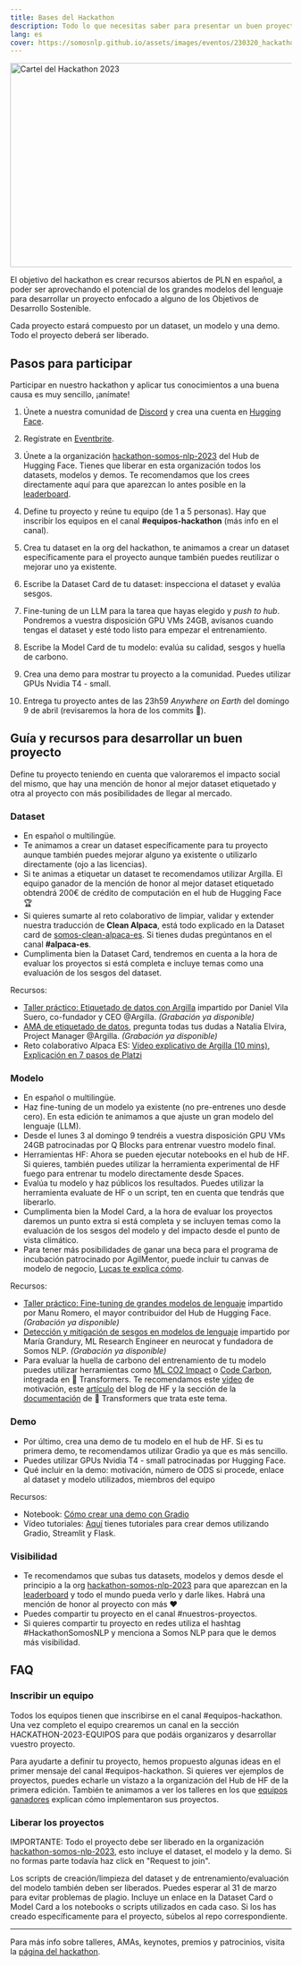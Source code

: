 ```yaml
---
title: Bases del Hackathon
description: Todo lo que necesitas saber para presentar un buen proyecto al hackathon
lang: es
cover: https://somosnlp.github.io/assets/images/eventos/230320_hackathon_llms_fecha_extendida.jpg
---
```


<div class="flex justify-center">
<a href="https://hackathon_somos_nlp_2023.eventbrite.com/?aff=w" target="_blank">
    <img src="https://github.com/somosnlp/assets/raw/main/images/eventos/230320_hackathon_llms_fecha_extendida.jpg"
        width="650" height="365" alt="Cartel del Hackathon 2023" />
</a>
</div>

El objetivo del hackathon es crear recursos abiertos de PLN en español, a poder ser aprovechando el potencial de los grandes modelos del lenguaje para desarrollar un proyecto enfocado a alguno de los Objetivos de Desarrollo Sostenible.
  
Cada proyecto estará compuesto por un dataset, un modelo y una demo. Todo el proyecto deberá ser liberado.

## Pasos para participar

Participar en nuestro hackathon y aplicar tus conocimientos a una buena causa es muy sencillo, ¡anímate!

1. Únete a nuestra comunidad de
<a href="https://discord.com/invite/my8w7JUxZR" target="_blank">Discord</a>
y crea una cuenta en
<a href="https://huggingface.co/join" target="_blank">Hugging Face</a>.

2.  Regístrate en
<a href="https://www.eventbrite.com/e/registro-hackathon-somos-nlp-2023-los-llms-hablan-espanol-605939269667"
target="_blank">Eventbrite</a>.

3. Únete a la organización
<a href="https://huggingface.co/organizations/hackathon-somos-nlp-2023/share/YPgLHyEfyVvfnHMYmPbisOqmWTOzQxSDYI"
target="_blank">hackathon-somos-nlp-2023</a>
del Hub de Hugging Face. Tienes que liberar en esta organización todos los datasets, modelos y demos. Te recomendamos que los crees directamente aquí para que aparezcan lo antes posible en la 
<a href="https://huggingface.co/spaces/hackathon-somos-nlp-2023/leaderboard"
target="_blank">leaderboard</a>.

4. Define tu proyecto y reúne tu equipo (de 1 a 5 personas). Hay que inscribir los equipos en el canal **#equipos-hackathon** (más info en el canal).

5. Crea tu dataset en la org del hackathon, te animamos a crear un dataset específicamente para el proyecto aunque también puedes reutilizar o mejorar uno ya existente. 

6. Escribe la Dataset Card de tu dataset: inspecciona el dataset y evalúa sesgos.

7. Fine-tuning de un LLM para la tarea que hayas elegido y *push to hub*. Pondremos a vuestra disposición GPU VMs 24GB, avísanos cuando tengas el dataset y esté todo listo para empezar el entrenamiento.

8. Escribe la Model Card de tu modelo: evalúa su calidad, sesgos y huella de carbono.

9. Crea una demo para mostrar tu proyecto a la comunidad. Puedes utilizar GPUs Nvidia T4 - small.

10. Entrega tu proyecto antes de las 23h59 *Anywhere on Earth* del domingo 9 de abril (revisaremos la hora de los commits 👀).


## Guía y recursos para desarrollar un buen proyecto

Define tu proyecto teniendo en cuenta que valoraremos el impacto social del mismo, que hay una mención de honor al mejor dataset etiquetado y otra al proyecto con más posibilidades de llegar al mercado.

### Dataset 

- En español o multilingüe.
- Te animamos a crear un dataset específicamente para tu proyecto aunque también puedes mejorar alguno ya existente o utilizarlo directamente (ojo a las licencias).
- Si te animas a etiquetar un dataset te recomendamos utilizar Argilla. El equipo ganador de la mención de honor al mejor dataset etiquetado obtendrá 200€ de crédito de computación en el hub de Hugging Face 🏆
- Si quieres sumarte al reto colaborativo de limpiar, validar y extender nuestra traducción de **Clean Alpaca**, está todo explicado en la Dataset card de <a href="https://huggingface.co/datasets/somosnlp/somos-clean-alpaca-es" target="_blank">somos-clean-alpaca-es</a>. Si tienes dudas pregúntanos en el canal **#alpaca-es**.
- Cumplimenta bien la Dataset Card, tendremos en cuenta a la hora de evaluar los proyectos si está completa e incluye temas como una evaluación de los sesgos del dataset.

Recursos:
- <a href="hackathon/etiquetado-de-datos-con-argilla" target="_blank">Taller práctico: Etiquetado de datos con Argilla</a> impartido por Daniel Vila Suero, co-fundador y CEO @Argilla. *(Grabación ya disponible)*
- <a href="hackathon/ama-con-natalia-elvira" target="_blank">AMA de etiquetado de datos</a>, pregunta todas tus dudas a Natalia Elvira, Project Manager @Argilla. *(Grabación ya disponible)*
- Reto colaborativo Alpaca ES: <a href="https://www.youtube.com/watch?v=Q-2qsvOEgnA&list=PLTA-KAy8nxaCDc0IJpLac-3csiAepV546" target="_blank">Vídeo explicativo de Argilla (10 mins)</a>, <a href="https://platzi.com/blog/ayuda-a-mejorar-los-llm-en-espanol-en-7-sencillos-pasos/" target="_blank">Explicación en 7 pasos de Platzi</a>

  
### Modelo

- En español o multilingüe.
- Haz fine-tuning de un modelo ya existente (no pre-entrenes uno desde cero). En esta edición te animamos a que ajuste un gran modelo del lenguaje (LLM).
- Desde el lunes 3 al domingo 9 tendréis a vuestra disposición GPU VMs 24GB patrocinadas por Q Blocks para entrenar vuestro modelo final.
- Herramientas HF: Ahora se pueden ejecutar notebooks en el hub de HF. Si quieres, también puedes utilizar la herramienta experimental de HF fuego para entrenar tu modelo directamente desde Spaces.
- Evalúa tu modelo y haz públicos los resultados. Puedes utilizar la herramienta evaluate de HF o un script, ten en cuenta que tendrás que liberarlo.
- Cumplimenta bien la Model Card, a la hora de evaluar los proyectos daremos un punto extra si está completa y se incluyen temas como la evaluación de los sesgos del modelo y del impacto desde el punto de vista climático.
- Para tener más posibilidades de ganar una beca para el programa de incubación patrocinado por AgilMentor, puede incluir tu canvas de modelo de negocio, [Lucas te explica cómo](https://www.youtube.com/watch?v=oQnu5aE4_8M&list=PLTA-KAy8nxaCDc0IJpLac-3csiAepV546&t=1647s).

Recursos:
- <a href="hackathon/fine-tuning-llms" target="_blank">Taller práctico: Fine-tuning de grandes modelos de lenguaje</a> impartido por Manu Romero, el mayor contribuidor del Hub de Hugging Face. *(Grabación ya disponible)*
- <a href="hackathon/evaluacion-de-sesgos" target="_blank">Detección y mitigación de sesgos en modelos de lenguaje</a> impartido por María Grandury, ML Research Engineer en neurocat y fundadora de Somos NLP. *(Grabación ya disponible)*
- Para evaluar la huella de carbono del entrenamiento de tu modelo puedes utilizar herramientas como
<a href="https://mlco2.github.io/impact" target="_blank">ML CO2 Impact</a> o 
<a href="https://codecarbon.io" target="_blank">Code Carbon</a>,
integrada en 🤗 Transformers. Te recomendamos este
<a href="https://www.youtube.com/watch?v=ftWlj4FBHTg" target="_blank">vídeo</a>
de motivación, este
<a href="https://huggingface.co/blog/carbon-emissions-on-the-hub" target="_blank">artículo</a>
del blog de HF y la sección de la
<a href="https://huggingface.co/docs/hub/model-cards-co2" target="_blank">documentación</a>
 de 🤗 Transformers que trata este tema.


### Demo

- Por último, crea una demo de tu modelo en el hub de HF. Si es tu primera demo, te recomendamos utilizar Gradio ya que es más sencillo.
- Puedes utilizar GPUs Nvidia T4 - small patrocinadas por Hugging Face.
- Qué incluir en la demo: motivación, número de ODS si procede, enlace al dataset y modelo utilizados, miembros del equipo

Recursos:
- Notebook: <a href="https://somosnlp.org/recursos/tutoriales/06_demos_con_gradio" target="_blank">Cómo crear una demo con Gradio</a>
- Vídeo tutoriales: <a href="https://www.youtube.com/watch?v=Q0t1bNoa0tI&list=PLTA-KAy8nxaB-HA79tlOTRl496_XIlJta" target="_blank">Aquí</a>
tienes tutoriales para crear demos utilizando Gradio, Streamlit y Flask.

### Visibilidad

- Te recomendamos que subas tus datasets, modelos y demos desde el principio a la org
<a href="https://huggingface.co/organizations/hackathon-somos-nlp-2023" target="_blank">hackathon-somos-nlp-2023</a>
para que aparezcan en la
<a href="https://huggingface.co/spaces/hackathon-somos-nlp-2023/leaderboard"
target="_blank">leaderboard</a>
y todo el mundo pueda verlo y darle likes. Habrá una mención de honor al proyecto con más ❤️
- Puedes compartir tu proyecto en el canal #nuestros-proyectos.
- Si quieres compartir tu proyecto en redes utiliza el hashtag #HackathonSomosNLP y menciona a Somos NLP para que le demos más visibilidad.

## FAQ

### Inscribir un equipo

Todos los equipos tienen que inscribirse en el canal #equipos-hackathon. Una vez completo el equipo crearemos un canal en la sección HACKATHON-2023-EQUIPOS para que podáis organizaros y desarrollar vuestro proyecto.

Para ayudarte a definir tu proyecto, hemos propuesto algunas ideas en el primer mensaje del canal #equipos-hackathon. Si quieres ver ejemplos de proyectos, puedes echarle un vistazo a la organización del Hub de HF de la primera edición. También te animamos a ver los talleres en los que
<a href="https://www.youtube.com/watch?v=fOQLPuXewzE&list=PLTA-KAy8nxaAbyaBTYK68TZKQLv9V8L8M" target="_blank">equipos ganadores</a>
explican cómo implementaron sus proyectos.

### Liberar los proyectos  

IMPORTANTE: Todo el proyecto debe ser liberado en la organización
<a href="https://huggingface.co/organizations/hackathon-somos-nlp-2023"
target="_blank">hackathon-somos-nlp-2023</a>,
esto incluye el dataset, el modelo y la demo. Si no formas parte todavía haz click en "Request to join".

Los scripts de creación/limpieza del dataset y de entrenamiento/evaluación del modelo también deben ser liberados. Puedes esperar al 31 de marzo para evitar problemas de plagio. Incluye un enlace en la Dataset Card o Model Card a los notebooks o scripts utilizados en cada caso. Si los has creado específicamente para el proyecto, súbelos al repo correspondiente.

---

Para más info sobre talleres, AMAs, keynotes, premios y patrocinios, visita la 
<a href="https://somosnlp.org/hackathon" target="_blank">página del hackathon</a>.
